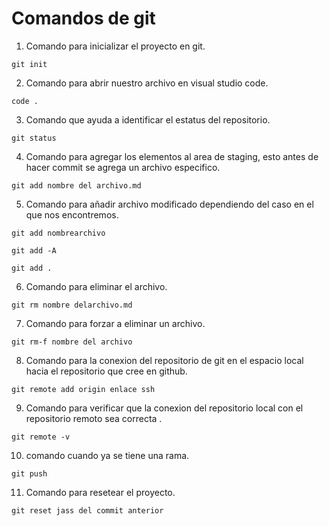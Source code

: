 # Comandos de git

1. Comando para inicializar el proyecto en git.

```
git init
```
2. Comando para abrir nuestro archivo en visual studio code.

```
code .
```
3. Comando que ayuda a identificar el estatus del repositorio.

```
git status
```
4. Comando para agregar los elementos al area de staging, esto antes de hacer commit se agrega un archivo especifico.

```
git add nombre del archivo.md
```
5. Comando para añadir archivo modificado dependiendo del caso en el que nos encontremos.

```
git add nombrearchivo
```

```
git add -A
```

```
git add .
```
6. Comando para eliminar el archivo.

```
git rm nombre delarchivo.md
```
7. Comando para forzar a eliminar un archivo.

```
git rm-f nombre del archivo
```
8. Comando para la conexion del repositorio de git en el espacio local hacia el repositorio que cree en github.

```
git remote add origin enlace ssh
```
9. Comando para verificar que la conexion del repositorio local con el repositorio remoto sea correcta .

```
git remote -v
```
10. comando cuando ya se tiene una rama.

```
git push
```
11. Comando para resetear el proyecto. 

```
git reset jass del commit anterior
```